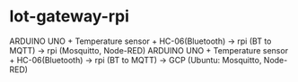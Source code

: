 # Iot-gateway-rpi
ARDUINO UNO + Temperature sensor + HC-06(Bluetooth) -> rpi (BT to MQTT) -> rpi (Mosquitto, Node-RED) 
ARDUINO UNO + Temperature sensor + HC-06(Bluetooth) -> rpi (BT to MQTT) -> GCP (Ubuntu: Mosquitto, Node-RED) 
